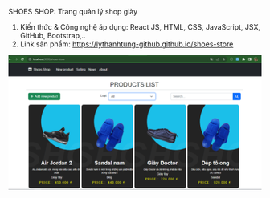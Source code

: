 SHOES SHOP: Trang quản lý shop giày

1. Kiến thức & Công nghệ áp dụng: React JS, HTML, CSS, JavaScript, JSX, GitHub, Bootstrap,..
2. Link sản phẩm: https://lythanhtung-github.github.io/shoes-store
<img src=".\public\productList.png">
